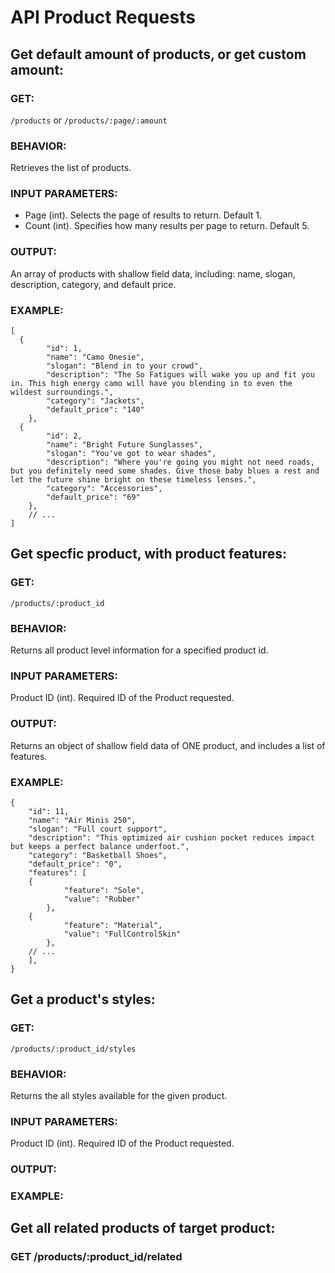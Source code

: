 # API Product Requests

## Get default amount of products, or get custom amount:
### GET:
  `/products` or `/products/:page/:amount`
### BEHAVIOR: 
  Retrieves the list of products.
### INPUT PARAMETERS:
 - Page (int). Selects the page of results to return. Default 1.
 - Count (int). Specifies how many results per page to return. Default 5.
### OUTPUT:
  An array of products with shallow field data, including:
   name, slogan, description, category, and default price.
   
### EXAMPLE:
```
[
  {
        "id": 1,
        "name": "Camo Onesie",
        "slogan": "Blend in to your crowd",
        "description": "The So Fatigues will wake you up and fit you in. This high energy camo will have you blending in to even the wildest surroundings.",
        "category": "Jackets",
        "default_price": "140"
    },
  {
        "id": 2,
        "name": "Bright Future Sunglasses",
        "slogan": "You've got to wear shades",
        "description": "Where you're going you might not need roads, but you definitely need some shades. Give those baby blues a rest and let the future shine bright on these timeless lenses.",
        "category": "Accessories",
        "default_price": "69"
    },
    // ...
]
```
## Get specfic product, with product features:
### GET:
  `/products/:product_id`
### BEHAVIOR:
  Returns all product level information for a specified product id.
### INPUT PARAMETERS:
  Product ID (int). Required ID of the Product requested.
### OUTPUT:
  Returns an object of shallow field data of ONE product, and includes a list of features.
### EXAMPLE:
```
{
    "id": 11,
    "name": "Air Minis 250",
    "slogan": "Full court support",
    "description": "This optimized air cushion pocket reduces impact but keeps a perfect balance underfoot.",
    "category": "Basketball Shoes",
    "default_price": "0",
    "features": [
    {
            "feature": "Sole",
            "value": "Rubber"
        },
    {
            "feature": "Material",
            "value": "FullControlSkin"
        },
    // ...
    ],
}
```
## Get a product's styles:
### GET:
  `/products/:product_id/styles`
### BEHAVIOR:
  Returns the all styles available for the given product.
### INPUT PARAMETERS:
  Product ID (int). Required ID of the Product requested.
### OUTPUT:


### EXAMPLE:

## Get all related products of target product:
### GET /products/:product_id/related

